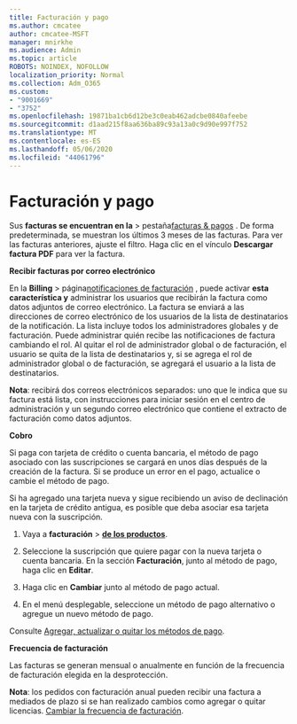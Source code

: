 ```yaml
---
title: Facturación y pago
ms.author: cmcatee
author: cmcatee-MSFT
manager: mnirkhe
ms.audience: Admin
ms.topic: article
ROBOTS: NOINDEX, NOFOLLOW
localization_priority: Normal
ms.collection: Adm_O365
ms.custom:
- "9001669"
- "3752"
ms.openlocfilehash: 19871ba1cb6d12be3c0eab462adcbe0840afeebe
ms.sourcegitcommit: d1aad215f8aa636ba89c93a13a0c9d90e997f752
ms.translationtype: MT
ms.contentlocale: es-ES
ms.lasthandoff: 05/06/2020
ms.locfileid: "44061796"
---
```

# <a name="billing-and-payment"></a>Facturación y pago

Sus **facturas se encuentran en la** > pestaña[facturas & pagos](https://go.microsoft.com/fwlink/p/?linkid=848039) .  De forma predeterminada, se muestran los últimos 3 meses de las facturas.  Para ver las facturas anteriores, ajuste el filtro.  Haga clic en el vínculo **Descargar factura PDF** para ver la factura.

**Recibir facturas por correo electrónico**

En la **Billing** > página[notificaciones de facturación](https://go.microsoft.com/fwlink/p/?linkid=853212) , puede activar **esta característica y** administrar los usuarios que recibirán la factura como datos adjuntos de correo electrónico. La factura se enviará a las direcciones de correo electrónico de los usuarios de la lista de destinatarios de la notificación. La lista incluye todos los administradores globales y de facturación.  Puede administrar quién recibe las notificaciones de factura cambiando el rol.  Al quitar el rol de administrador global o de facturación, el usuario se quita de la lista de destinatarios y, si se agrega el rol de administrador global o de facturación, se agregará el usuario a la lista de destinatarios.

**Nota**: recibirá dos correos electrónicos separados: uno que le indica que su factura está lista, con instrucciones para iniciar sesión en el centro de administración y un segundo correo electrónico que contiene el extracto de facturación como datos adjuntos.

**Cobro**

Si paga con tarjeta de crédito o cuenta bancaria, el método de pago asociado con las suscripciones se cargará en unos días después de la creación de la factura.  Si se produce un error en el pago, actualice o cambie el método de pago. 

Si ha agregado una tarjeta nueva y sigue recibiendo un aviso de declinación en la tarjeta de crédito antigua, es posible que deba asociar esa tarjeta nueva con la suscripción.

1. Vaya a **facturación** > **[de los productos](https://go.microsoft.com/fwlink/p/?linkid=842054)**.

2. Seleccione la suscripción que quiere pagar con la nueva tarjeta o cuenta bancaria. En la sección **Facturación**, junto al método de pago, haga clic en **Editar**.

3. Haga clic en **Cambiar** junto al método de pago actual.

4. En el menú desplegable, seleccione un método de pago alternativo o agregue un nuevo método de pago.

Consulte [Agregar, actualizar o quitar los métodos de pago](https://go.microsoft.com/fwlink/?linkid=2118133).

**Frecuencia de facturación**

Las facturas se generan mensual o anualmente en función de la frecuencia de facturación elegida en la desprotección.  

**Nota**: los pedidos con facturación anual pueden recibir una factura a mediados de plazo si se han realizado cambios como agregar o quitar licencias.  [Cambiar la frecuencia de facturación](https://go.microsoft.com/fwlink/?linkid=2119148).
